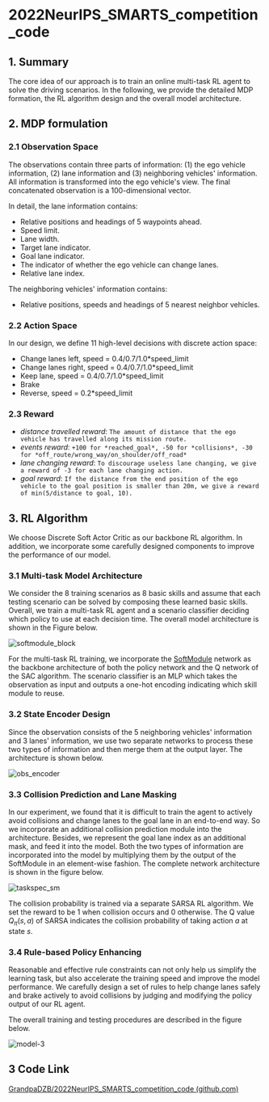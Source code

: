# 2022NeurIPS_SMARTS_competition_code

## 1. Summary

The core idea of our approach is to train an online multi-task RL agent to solve the driving scenarios. In the following, we provide the detailed MDP formation, the RL algorithm design and the overall model architecture.

## 2. MDP formulation

### 2.1 Observation Space

The observations contain three parts of information: (1) the ego vehicle information, (2) lane information and (3)
neighboring vehicles' information. All information is transformed into the ego vehicle's view. The final concatenated
observation is a 100-dimensional vector.

In detail, the lane information contains:

- Relative positions and headings of 5 waypoints ahead.
- Speed limit.
- Lane width.
- Target lane indicator.
- Goal lane indicator.
- The indicator of whether the ego vehicle can change lanes.
- Relative lane index.

The neighboring vehicles' information contains:

- Relative positions, speeds and headings of 5 nearest neighbor vehicles.

### 2.2 Action Space

In our design, we define 11 high-level decisions with discrete action space:

- Change lanes left, speed = 0.4/0.7/1.0*speed_limit
- Change lanes right, speed = 0.4/0.7/1.0*speed_limit
- Keep lane, speed = 0.4/0.7/1.0*speed_limit
- Brake
- Reverse, speed = 0.2*speed_limit

### 2.3 Reward

- *distance travelled reward*: `The amount of distance that the ego vehicle has travelled along its mission route.`
- *events reward*: `+100 for *reached_goal*, -50 for *collisions*, -30 for *off_route/wrong_way/on_shoulder/off_road*`
- *lane changing reward*: `To discourage useless lane changing, we give a reward of -3 for each lane changing action.`
- *goal reward*: `If the distance from the end position of the ego vehicle to the goal position is smaller than 20m, we give a reward of min(5/distance to goal, 10).`

## 3. RL Algorithm

We choose Discrete Soft Actor Critic as our backbone RL algorithm. In addition, we incorporate some carefully designed components to improve the performance of our model.

### 3.1 Multi-task Model Architecture

We consider the 8 training scenarios as 8 basic skills and assume that each testing scenario can be solved by composing these learned basic skills. Overall, we train a multi-task RL agent and a scenario classifier deciding which policy to use at each decision time. The overall model architecture is shown in the Figure below.

![softmodule_block](./assets/softmodule_block.jpg)

For the multi-task RL training, we incorporate the [SoftModule](https://arxiv.org/abs/2003.13661) network as the backbone architecture of both the policy network and the Q network of the SAC algorithm. The scenario classifier is an MLP which takes the observation as input and outputs a one-hot encoding indicating which skill module to reuse.

### 3.2 State Encoder Design

Since the observation consists of the 5 neighboring vehicles' information and 3 lanes' information, we use two separate networks to process these two types of information and then merge them at the output layer. The architecture is shown below.

![obs_encoder](./assets/obs_encoder.jpg)

### 3.3 Collision Prediction and Lane Masking

In our experiment, we found that it is difficult to train the agent to actively avoid collisions and change lanes to the goal lane in an end-to-end way. So we incorporate an additional collision prediction module into the architecture. Besides, we represent the goal lane index as an additional mask, and feed it into the model. Both the two types of information are incorporated into the model by multiplying them by the output of the SoftModule in an element-wise fashion. The complete network architecture is shown in the figure below.

![taskspec_sm](./assets/taskspec_sm.jpg)

The collision probability is trained via a separate SARSA RL algorithm. We set the reward to be 1 when collision occurs and 0 otherwise. The Q value $Q_\pi(s,a)$ of SARSA indicates the collision probability of taking action $a$ at state $s$.

### 3.4 Rule-based Policy Enhancing

Reasonable and effective rule constraints can not only help us simplify the learning task, but also accelerate the training speed and improve the model performance. We carefully design a set of rules to help change lanes safely and brake actively to avoid collisions by judging and modifying the policy output of our RL agent.

The overall training and testing procedures are described in the figure below.

![model-3](./assets/model-3.jpg)

## 3 Code Link

[GrandpaDZB/2022NeurIPS_SMARTS_competition_code (github.com)](https://github.com/GrandpaDZB/2022NeurIPS_SMARTS_competition_code)
